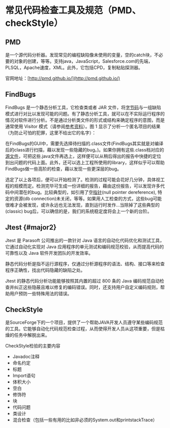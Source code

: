 # 常见代码检查工具及规范（PMD、checkStyle）

## PMD

是一个源代码分析器。发现常见的编程缺陷像未使用的变量，空的catch块，不必要的对象的创建，等等。支持java，JavaScript，Salesforce.com的先端，PLSQL，Apache速度，XML。此外，它包括CPD，复制粘贴探测器。

官网地址：[http://pmd.github.io/](http://pmd.github.io/)

## FindBugs

FindBugs 是一个静态分析工具，它检查类或者 JAR 文件，将[字节码](http://baike.baidu.com/view/560330.htm)与一组缺陷模式进行对比以发现可能的问题。有了静态分析工具，就可以在不实际运行程序的情况对软件进行分析。不是通过分析类文件的形式或结构来确定程序的意图，而是通常使用 Visitor 模式（请参阅[参考资料](http://baike.baidu.com/view/1040352.htm)）。图 1 显示了分析一个匿名项目的结果（为防止可怕的犯罪，这里不给出它的名字）：

在FindBugs的GUI中，需要先选择待扫描的.class文件\(FindBugs其实就是对编译后的class进行扫描，藉以发现一些隐藏的bug。\)。如果你拥有这些.class档对应的[源文件](http://baike.baidu.com/view/385166.htm)，可把这些.java文件再选上，这样便可以从稍后得出的报告中快捷的定位到出问题的代码上面。此外，还可以选上工程所使用的library，这样似乎可以帮助FindBugs做一些高阶的检查，藉以发现一些更深层的bug。

选定了以上各项后，便可以开始检测了。检测的过程可能会花好几分钟，具体视工程的规模而定。检测完毕可生成一份详细的报告，藉由这份报告，可以发现许多代码中间潜在的bug。比较典型的，如引用了空[指针](http://baike.baidu.com/view/159417.htm)\(null pointer dereference\), 特定的资源\(db connection\)未关闭，等等。如果用人工检查的方式，这些bug可能很难才会被发现，或许永远也无法发现，直到运行时发作…当除掉了这些典型的\(classic\) bug后，可以确信的是，我们的系统稳定度将会上一个新的台阶。

## Jtest {#major2}

Jtest 是 Parasoft 公司推出的一款针对 Java 语言的自动化代码优化和测试工具，它通过自动化实现对 Java 应用程序的单元测试和编码规范校验，从而提高代码的可靠性以及 Java 软件开发团队的开发效率。

静态代码分析是指不运行源程序，仅通过分析源程序的语法、结构、接口等来检查程序正确性，找出代码隐藏的缺陷之处。

Jtest 的静态代码分析功能能够按照其内置的超过 800 条的 Java 编码规范自动检查并纠正这些隐蔽且难以修复的编码错误。同时，还支持用户自定义编码规则，帮助用户预防一些特殊用法的错误。

## **CheckStyle**

是SourceForge下的一个项目，提供了一个帮助JAVA开发人员遵守某些编码规范的工具。它能够自动化代码规范检查过程，从而使得开发人员从这项重要，但是枯燥的任务中解脱出来。

CheckStyle检验的主要内容

* Javadoc注释
* 命名约定
* 标题
* Import语句
* 体积大小
* 空白
* 修饰符
* 块
* 代码问题
* 类设计
* 混合检查（包括一些有用的比如非必须的System.out和printstackTrace）



